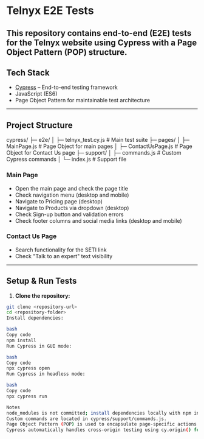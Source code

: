# Telnyx E2E Tests
This repository contains **end-to-end (E2E) tests** for the **Telnyx website** using **Cypress** with a **Page Object Pattern (POP)** structure.
---
## Tech Stack

- [Cypress](https://www.cypress.io/) – End-to-end testing framework  
- JavaScript (ES6)  
- Page Object Pattern for maintainable test architecture  
---

## Project Structure

cypress/
├─ e2e/
│ ├─ telnyx_test.cy.js # Main test suite
├─ pages/
│ ├─ MainPage.js # Page Object for main pages
│ ├─ ContactUsPage.js # Page Object for Contact Us page
├─ support/
│ ├─ commands.js # Custom Cypress commands
│ └─ index.js # Support file


### Main Page

- Open the main page and check the page title
- Check navigation menu (desktop and mobile)
- Navigate to Pricing page (desktop)
- Navigate to Products via dropdown (desktop)
- Check Sign-up button and validation errors
- Check footer columns and social media links (desktop and mobile)

### Contact Us Page

- Search functionality for the SETI link
- Check "Talk to an expert" text visibility

---

## Setup & Run Tests

1. **Clone the repository:**
```bash
git clone <repository-url>
cd <repository-folder>
Install dependencies:

bash
Copy code
npm install
Run Cypress in GUI mode:

bash
Copy code
npx cypress open
Run Cypress in headless mode:

bash
Copy code
npx cypress run

Notes
node_modules is not committed; install dependencies locally with npm install.
Custom commands are located in cypress/support/commands.js.
Page Object Pattern (POP) is used to encapsulate page-specific actions and selectors.
Cypress automatically handles cross-origin testing using cy.origin() for external links like https://seti.telnyx.com.
